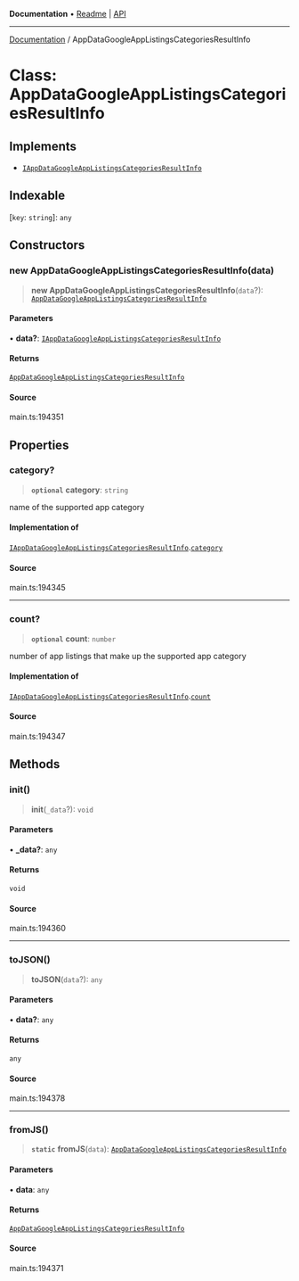 **Documentation** • [Readme](../README.md) \| [API](../globals.md)

***

[Documentation](../README.md) / AppDataGoogleAppListingsCategoriesResultInfo

# Class: AppDataGoogleAppListingsCategoriesResultInfo

## Implements

- [`IAppDataGoogleAppListingsCategoriesResultInfo`](../interfaces/IAppDataGoogleAppListingsCategoriesResultInfo.md)

## Indexable

 \[`key`: `string`\]: `any`

## Constructors

### new AppDataGoogleAppListingsCategoriesResultInfo(data)

> **new AppDataGoogleAppListingsCategoriesResultInfo**(`data`?): [`AppDataGoogleAppListingsCategoriesResultInfo`](AppDataGoogleAppListingsCategoriesResultInfo.md)

#### Parameters

• **data?**: [`IAppDataGoogleAppListingsCategoriesResultInfo`](../interfaces/IAppDataGoogleAppListingsCategoriesResultInfo.md)

#### Returns

[`AppDataGoogleAppListingsCategoriesResultInfo`](AppDataGoogleAppListingsCategoriesResultInfo.md)

#### Source

main.ts:194351

## Properties

### category?

> **`optional`** **category**: `string`

name of the supported app category

#### Implementation of

[`IAppDataGoogleAppListingsCategoriesResultInfo`](../interfaces/IAppDataGoogleAppListingsCategoriesResultInfo.md).[`category`](../interfaces/IAppDataGoogleAppListingsCategoriesResultInfo.md#category)

#### Source

main.ts:194345

***

### count?

> **`optional`** **count**: `number`

number of app listings that make up the supported app category

#### Implementation of

[`IAppDataGoogleAppListingsCategoriesResultInfo`](../interfaces/IAppDataGoogleAppListingsCategoriesResultInfo.md).[`count`](../interfaces/IAppDataGoogleAppListingsCategoriesResultInfo.md#count)

#### Source

main.ts:194347

## Methods

### init()

> **init**(`_data`?): `void`

#### Parameters

• **\_data?**: `any`

#### Returns

`void`

#### Source

main.ts:194360

***

### toJSON()

> **toJSON**(`data`?): `any`

#### Parameters

• **data?**: `any`

#### Returns

`any`

#### Source

main.ts:194378

***

### fromJS()

> **`static`** **fromJS**(`data`): [`AppDataGoogleAppListingsCategoriesResultInfo`](AppDataGoogleAppListingsCategoriesResultInfo.md)

#### Parameters

• **data**: `any`

#### Returns

[`AppDataGoogleAppListingsCategoriesResultInfo`](AppDataGoogleAppListingsCategoriesResultInfo.md)

#### Source

main.ts:194371
